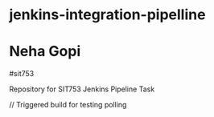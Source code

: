 # jenkins-integration-pipelline
# Neha Gopi
#sit753

Repository for SIT753 Jenkins Pipeline Task

// Triggered build for testing polling
